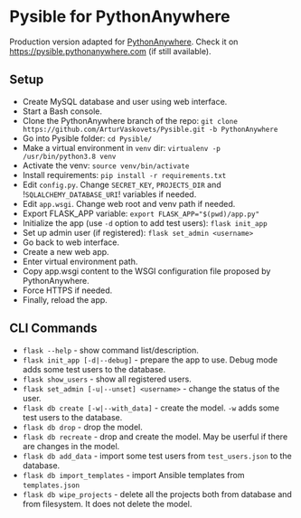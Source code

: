 # Pysible for PythonAnywhere

Production version adapted for [PythonAnywhere](https://www.pythonanywhere.com). Check it on https://pysible.pythonanywhere.com (if still available).


## Setup
- Create MySQL database and user using web interface.
- Start a Bash console.
- Clone the PythonAnywhere branch of the repo: ```git clone https://github.com/ArturVaskovets/Pysible.git -b PythonAnywhere```
- Go into Pysible folder: ```cd Pysible/```
- Make a virtual environment in ```venv``` dir: ```virtualenv -p /usr/bin/python3.8 venv```
- Activate the venv: ```source venv/bin/activate```
- Install requirements: ```pip install -r requirements.txt```
- Edit ```config.py```. Change ```SECRET_KEY```, ```PROJECTS_DIR``` and !```SQLALCHEMY_DATABASE_URI```! variables if needed.
- Edit ```app.wsgi```. Change web root and venv path if needed.
- Export FLASK_APP variable: ```export FLASK_APP="$(pwd)/app.py"```
- Initialize the app (use ```-d``` option to add test users): ```flask init_app```
- Set up admin user (if registered): ```flask set_admin <username>```
- Go back to web interface.
- Create a new web app.
- Enter virtual environment path.
- Copy app.wsgi content to the WSGI configuration file proposed by PythonAnywhere.
- Force HTTPS if needed.
- Finally, reload the app.


## CLI Commands
- ```flask --help``` - show command list/description.
- ```flask init_app [-d|--debug]``` - prepare the app to use. Debug mode adds some test users to the database.
- ```flask show_users``` - show all registered users.
- ```flask set_admin [-u|--unset] <username>``` - change the status of the user.
- ```flask db create [-w|--with_data]``` - create the model. ```-w``` adds some test users to the database.
- ```flask db drop``` - drop the model.
- ```flask db recreate``` - drop and create the model. May be userful if there are changes in the model.
- ```flask db add_data``` - import some test users from ```test_users.json``` to the database. 
- ```flask db import_templates``` - import Ansible templates from ```templates.json``` 
- ```flask db wipe_projects``` - delete all the projects both from database and from filesystem. It does not delete the model.